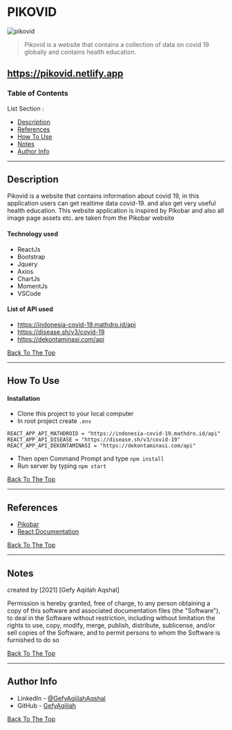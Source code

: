 # PIKOVID
![pikovid](https://user-images.githubusercontent.com/54069791/104888628-94706c80-599f-11eb-9d07-3b55b5bce551.jpg)

> Pikovid is a website that contains a collection of data on covid 19 globally and contains health education.

https://pikovid.netlify.app
---

### Table of Contents
List Section :

- [Description](#description)
- [References](#references)
- [How To Use](#how-to-use)
- [Notes](#notes)
- [Author Info](#author-info)

---

## Description
   Pikovid is a website that contains information about covid 19,  in this application users can get realtime data covid-19. and also get very useful health education.
This website application is inspired by Pikobar and also all image page assets etc. are taken from the Pikobar website

#### Technology used

- ReactJs
- Bootstrap
- Jquery
- Axios
- ChartJs
- MomentJs
- VSCode

#### List of API used 
- https://indonesia-covid-19.mathdro.id/api
- https://disease.sh/v3/covid-19
- https://dekontaminasi.com/api

[Back To The Top](#PIKOVID)

---

## How To Use
#### Installation
- Clone this project to your local computer
- In root project create `.env` 
```env
REACT_APP_API_MATHDROID = "https://indonesia-covid-19.mathdro.id/api"
REACT_APP_API_DISEASE = "https://disease.sh/v3/covid-19"
REACT_APP_API_DEKONTAMINASI = "https://dekontaminasi.com/api"
```
- Then open Command Prompt and type `npm install`
- Run server by typing `npm start`

[Back To The Top](#PIKOVID)

---

## References
- [Pikobar](https://pikobar.jabarprov.go.id/)
- [React Documentation](https://reactjs.org/docs/getting-started.html)

[Back To The Top](#PIKOVID)

---

## Notes

created by [2021] [Gefy Aqiilah Aqshal]

Permission is hereby granted, free of charge, to any person obtaining a copy of this software and associated documentation files (the "Software"), to deal in the Software without restriction, including without limitation the rights to use, copy, modify, merge, publish, distribute, sublicense, and/or sell copies of the Software, and to permit persons to whom the Software is furnished to do so

[Back To The Top](#lon-chat)

---

## Author Info

- LinkedIn - [@GefyAqiilahAqshal](https://linkedin.com/in/gefyaqiilahaqshal)
- GitHub - [GefyAqiilah](https://github.com/Gefyaqiilah)

[Back To The Top](#lon-chat)
